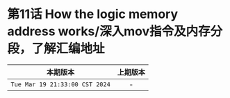 # 第11话 How the logic memory address works/深入mov指令及内存分段，了解汇编地址

|本期版本|上期版本
|:---:|:---:|
`Tue Mar 19 21:33:00 CST 2024` | -
